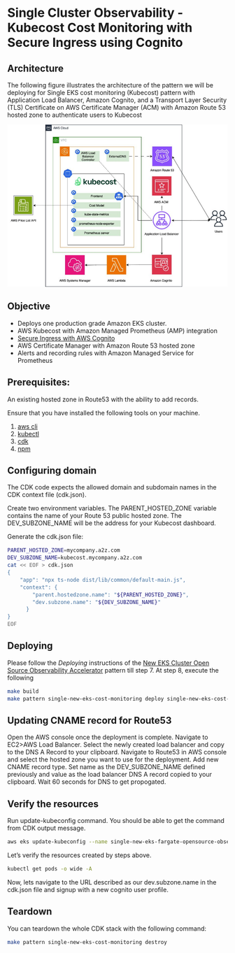 # Single Cluster Observability - Kubecost Cost Monitoring with Secure Ingress using Cognito

## Architecture

The following figure illustrates the architecture of the pattern we will be deploying for Single EKS cost monitoring (Kubecost) pattern with Application Load Balancer, Amazon Cognito, and a Transport Layer Security (TLS) Certificate on AWS Certificate Manager (ACM) with Amazon Route 53 hosted zone to authenticate users to Kubecost

![Architecture](../images/costmonitoring-ingress.png)

## Objective

- Deploys one production grade Amazon EKS cluster.
- AWS Kubecost with Amazon Managed Prometheus (AMP) integration
- [Secure Ingress with AWS Cognito](https://aws.amazon.com/blogs/containers/securing-kubecost-access-with-amazon-cognito/)
- AWS Certificate Manager with Amazon Route 53 hosted zone 
- Alerts and recording rules with Amazon Managed Service for Prometheus

## Prerequisites:

An existing hosted zone in Route53 with the ability to add records.

Ensure that you have installed the following tools on your machine.

1. [aws cli](https://docs.aws.amazon.com/cli/latest/userguide/install-cliv2.html)
2. [kubectl](https://Kubernetes.io/docs/tasks/tools/)
3. [cdk](https://docs.aws.amazon.com/cdk/v2/guide/getting_started.html#getting_started_install)
4. [npm](https://docs.npmjs.com/cli/v8/commands/npm-install)

## Configuring domain

The CDK code expects the allowed domain and subdomain names in the CDK context file (cdk.json).

Create two environment variables. The PARENT_HOSTED_ZONE variable contains the name of your Route 53 public hosted zone. The DEV_SUBZONE_NAME will be the address for your Kubecost dashboard.

Generate the cdk.json file:

```bash
PARENT_HOSTED_ZONE=mycompany.a2z.com
DEV_SUBZONE_NAME=kubecost.mycompany.a2z.com
cat << EOF > cdk.json
{
    "app": "npx ts-node dist/lib/common/default-main.js",
    "context": {
        "parent.hostedzone.name": "${PARENT_HOSTED_ZONE}",
        "dev.subzone.name": "${DEV_SUBZONE_NAME}"
      }
}
EOF
```


## Deploying

Please follow the _Deploying_ instructions of the [New EKS Cluster Open Source Observability Accelerator](./single-new-eks-opensource-observability.md) pattern till step 7.
At step 8, execute the following

```bash
make build
make pattern single-new-eks-cost-monitoring deploy single-new-eks-cost-monitoring-observability-accelerator
```

## Updating CNAME record for Route53

Open the AWS console once the deployment is complete. 
Navigate to EC2>AWS Load Balancer. Select the newly created load balancer and copy to the DNS A Record to your clipboard.
Navigate to Route53 in AWS console and select the hosted zone you want to use for the deployment. 
Add new CNAME record type. 
Set name as the DEV_SUBZONE_NAME defined previously and value as the load balancer DNS A record copied to your clipboard.
Wait 60 seconds for DNS to get propogated.

## Verify the resources

Run update-kubeconfig command. You should be able to get the command from CDK output message.

```bash
aws eks update-kubeconfig --name single-new-eks-fargate-opensource-observability-accelerator --region <your region> --role-arn arn:aws:iam::xxxxxxxxx:role/single-new-eks-fargate-op-singleneweksfargateopens-xxxxxxxx
```


Let’s verify the resources created by steps above.

```bash
kubectl get pods -o wide -A
```

Now, lets navigate to the URL described as our dev.subzone.name in the cdk.json file and signup with a new cognito user profile.
 
## Teardown

You can teardown the whole CDK stack with the following command:

```bash
make pattern single-new-eks-cost-monitoring destroy
```